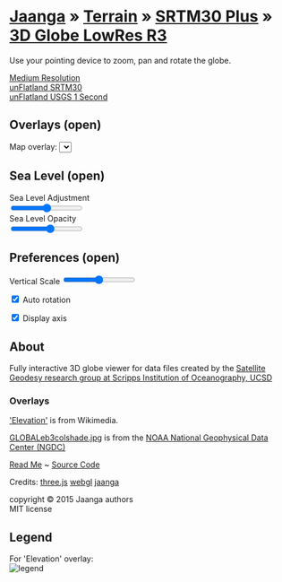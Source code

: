 [Jaanga]( ../../../index.html ) &raquo; [Terrain]( ../terrain-r2/terrain.html ) &raquo; [SRTM30 Plus]( ../../terrain-srtm30-plus-viewers.html ) &raquo;
[3D Globe LowRes R3]( png-tms7-viewer-3d-globe-low.html "View SRTM data prepared by the Scripps Institution of Oceanography at UCSD" )
===
Use your pointing device to zoom, pan and rotate the globe.

[Medium Resolution]( http://jaanga.github.io/terrain-srtm30-plus-viewers/png-tms7-viewer-3d-globe-medium/r1/png-tms7-viewer-3d-globe-medium.html )   
[unFlatland SRTM30]( http://jaanga.github.io/terrain-srtm30-plus-viewers/png-tms7-viewer-3d-unflatland-features/latest/index.html )  
[unFlatland USGS 1 Second]( http://jaanga.github.io/terrain-usgs-viewers/png-usgs-viewer-3d-unflatland/r1/png-usgs-viewer-3d-unflatland.html )


## Overlays (open)

Map overlay: <select id=selMap onchange=ifr.contentWindow.setTextureMapOverlays() /></select>

## Sea Level (open)

Sea Level Adjustment  
<input type=range id=inpLevel min=-10 max=10 value=0 step=1 onchange=ifr.contentWindow.setSeaLevelAdjustment(); title="Adjust the sea level by up to +/- ten meters" />  
Sea Level Opacity  
<input type=range id=inpOpacity min=0.1 max=1 value=0.6 step=0.05 onchange=ifr.contentWindow.setSeaLevelOpacity(); />


## Preferences (open)

Vertical Scale <input type=range id=inpScale min=1 max=50 value=25 step=1 onchange=ifr.contentWindow.updateTerrain(); title='Takes a few seconds to generate...' />

<input type=checkbox id=chkRotate checked /> Auto rotation 

<input type=checkbox id=inpHelpers onchange=ifr.contentWindow.setHelpers(); checked=true /> Display axis


## About

Fully interactive 3D globe viewer for data files created by the 
[Satellite Geodesy research group at Scripps Institution of Oceanography, UCSD]( http://topex.ucsd.edu/WWW_html/srtm30_plus.html )

### Overlays
['Elevation']( http://commons.wikimedia.org/wiki/File:Elevation.jpg ) is from Wikimedia. 

[GLOBALeb3colshade.jpg]( http://www.ngdc.noaa.gov/mgg/topo/pictures/ ) is from the [NOAA National Geophysical Data Center (NGDC)]( http://www.ngdc.noaa.gov/ngdc.html )


[Read Me]( http://jaanga.github.io/terrain-srtm30-plus-viewers/terrain-srtm30-plus-viewers.html#./png-tms7-viewer-3d-globe-low/readme.md# ) ~
[Source Code]( https://github.com/jaanga/terrain-srtm30-plus-viewers/tree/gh-pages/png-tms7-viewer-3d-globe-low/ ) 

Credits: [three.js]( http://threejs.org ) [webgl]( http://khronos.org/webgl/ ) [jaanga]( http://jaanga.github.io )

copyright &copy; 2015 Jaanga authors  
MIT license


## Legend

For 'Elevation' overlay:  
![legend]( http://jaanga.github.io/terrain-r2/images/Elevationscale.JPG )

<div id=msg ></div>
<div id=msg1 ></div>
<div id=msg2 ></div>
